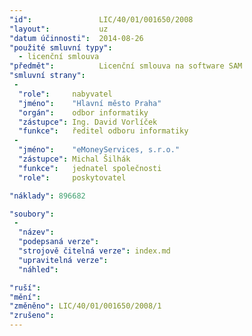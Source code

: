 ```yaml
---
"id":               LIC/40/01/001650/2008
"layout":           uz
"datum účinnosti":  2014-08-26
"použité smluvní typy":
  - licenční smlouva
"předmět":          Licenční smlouva na software SAM
"smluvní strany":
 -   
  "role":     nabyvatel
  "jméno":    "Hlavní město Praha"
  "orgán":    odbor informatiky
  "zástupce": Ing. David Vorlíček
  "funkce":   ředitel odboru informatiky
 -   
  "jméno":    "eMoneyServices, s.r.o."
  "zástupce": Michal Šilhák
  "funkce":   jednatel společnosti
  "role":     poskytovatel

"náklady": 896682

"soubory":
 - 
  "název": 
  "podepsaná verze": 
  "strojově čitelná verze": index.md
  "upravitelná verze": 
  "náhled": 

"ruší": 
"mění":
"změněno": LIC/40/01/001650/2008/1
"zrušeno":
---
```


